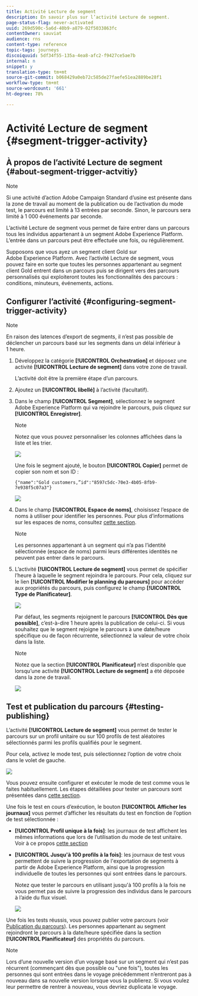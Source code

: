 ```yaml
---
title: Activité Lecture de segment
description: En savoir plus sur l’activité Lecture de segment.
page-status-flag: never-activated
uuid: 269d590c-5a6d-40b9-a879-02f5033863fc
contentOwner: sauviat
audience: rns
content-type: reference
topic-tags: journeys
discoiquuid: 5df34f55-135a-4ea8-afc2-f9427ce5ae7b
internal: n
snippet: y
translation-type: tm+mt
source-git-commit: b068429a0eb72c585de27faefe51ea2889be28f1
workflow-type: tm+mt
source-wordcount: '661'
ht-degree: 78%

---
```



# Activité Lecture de segment {#segment-trigger-activity}

## À propos de l’activité Lecture de segment {#about-segment-trigger-actvitiy}

>[!NOTE]
>
>Si une activité d’action Adobe Campaign Standard d’usine est présente dans la zone de travail au moment de la publication ou de l’activation du mode test, le parcours est limité à 13 entrées par seconde. Sinon, le parcours sera limité à 1 000 événements par seconde.

L’activité Lecture de segment vous permet de faire entrer dans un parcours tous les individus appartenant à un segment Adobe Experience Platform. L’entrée dans un parcours peut être effectuée une fois, ou régulièrement.

Supposons que vous ayez un segment client Gold sur Adobe Experience Platform. Avec l’activité Lecture de segment, vous pouvez faire en sorte que toutes les personnes appartenant au segment client Gold entrent dans un parcours puis se dirigent vers des parcours personnalisés qui exploiteront toutes les fonctionnalités des parcours : conditions, minuteurs, événements, actions.

## Configurer l’activité {#configuring-segment-trigger-activity}

>[!NOTE]
>
>En raison des latences d’export de segments, il n’est pas possible de déclencher un parcours basé sur les segments dans un délai inférieur à 1 heure.

1. Développez la catégorie **[!UICONTROL Orchestration]** et déposez une activité **[!UICONTROL Lecture de segment]** dans votre zone de travail.

   L’activité doit être la première étape d’un parcours.

1. Ajoutez un **[!UICONTROL libellé]** à l’activité (facultatif).

1. Dans le champ **[!UICONTROL Segment]**, sélectionnez le segment Adobe Experience Platform qui va rejoindre le parcours, puis cliquez sur **[!UICONTROL Enregistrer]**.

   >[!NOTE]
   >
   >Notez que vous pouvez personnaliser les colonnes affichées dans la liste et les trier.

   ![](../assets/segment-trigger-segment-selection.png)

   Une fois le segment ajouté, le bouton **[!UICONTROL Copier]** permet de copier son nom et son ID :

   `{"name":"Gold customers,”id":"8597c5dc-70e3-4b05-8fb9-7e938f5c07a3"}`

   ![](../assets/segment-trigger-copy.png)

1. Dans le champ **[!UICONTROL Espace de noms]**, choisissez l’espace de noms à utiliser pour identifier les personnes. Pour plus d’informations sur les espaces de noms, consultez [cette section](../event/selecting-the-namespace.md).

   >[!NOTE]
   >
   >Les personnes appartenant à un segment qui n’a pas l’identité sélectionnée (espace de noms) parmi leurs différentes identités ne peuvent pas entrer dans le parcours.

1. L’activité **[!UICONTROL Lecture de segment]** vous permet de spécifier l’heure à laquelle le segment rejoindra le parcours. Pour cela, cliquez sur le lien **[!UICONTROL Modifier le planning du parcours]** pour accéder aux propriétés du parcours, puis configurez le champ **[!UICONTROL Type de Planificateur]**.

   ![](../assets/segment-trigger-schedule.png)

   Par défaut, les segments rejoignent le parcours **[!UICONTROL Dès que possible]**, c’est-à-dire 1 heure après la publication de celui-ci. Si vous souhaitez que le segment rejoigne le parcours à une date/heure spécifique ou de façon récurrente, sélectionnez la valeur de votre choix dans la liste.

   >[!NOTE]
   >
   >Notez que la section **[!UICONTROL Planificateur]** n’est disponible que lorsqu’une activité **[!UICONTROL Lecture de segment]** a été déposée dans la zone de travail.

   ![](../assets/segment-trigger-properties.png)

## Test et publication du parcours {#testing-publishing}

L’activité **[!UICONTROL Lecture de segment]** vous permet de tester le parcours sur un profil unitaire ou sur 100 profils de test aléatoires sélectionnés parmi les profils qualifiés pour le segment.

Pour cela, activez le mode test, puis sélectionnez l’option de votre choix dans le volet de gauche.

![](../assets/segment-trigger-test-modes.png)

Vous pouvez ensuite configurer et exécuter le mode de test comme vous le faites habituellement. Les étapes détaillées pour tester un parcours sont présentées dans [cette section](../building-journeys/testing-the-journey.md).

Une fois le test en cours d’exécution, le bouton **[!UICONTROL Afficher les journaux]** vous permet d’afficher les résultats du test en fonction de l’option de test sélectionnée :

* **[!UICONTROL Profil unique à la fois]**: les journaux de test affichent les mêmes informations que lors de l’utilisation du mode de test unitaire. Voir à ce propos [cette section](../building-journeys/testing-the-journey.md#viewing_logs)

* **[!UICONTROL Jusqu&#39;à 100 profils à la fois]**: les journaux de test vous permettent de suivre la progression de l&#39;exportation de segments à partir de Adobe Experience Platform, ainsi que la progression individuelle de toutes les personnes qui sont entrées dans le parcours.

   Notez que tester le parcours en utilisant jusqu&#39;à 100 profils à la fois ne vous permet pas de suivre la progression des individus dans le parcours à l’aide du flux visuel.

   ![](../assets/read-segment-log.png)

Une fois les tests réussis, vous pouvez publier votre parcours (voir [Publication du parcours](../building-journeys/publishing-the-journey.md)). Les personnes appartenant au segment rejoindront le parcours à la date/heure spécifiée dans la section **[!UICONTROL Planificateur]** des propriétés du parcours.

>[!NOTE]
>
>Lors d’une nouvelle version d’un voyage basé sur un segment qui n’est pas récurrent (commençant dès que possible ou &quot;une fois&quot;), toutes les personnes qui sont entrées dans le voyage précédemment n’entreront pas à nouveau dans sa nouvelle version lorsque vous la publierez. Si vous voulez leur permettre de rentrer à nouveau, vous devriez duplicata le voyage.
